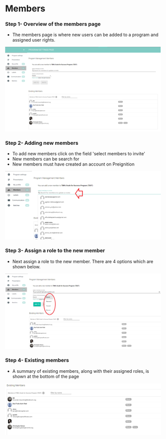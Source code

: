 # Members

### Step 1-  Overview of the members page

* The members page is where new users can be added to a program and assigned user rights.

![](<../../../.gitbook/assets/image (132).png>)

### Step 2-  Adding new members

* To add new members click on the field 'select members to invite'
* New members can be search for
* New members must have created an account on Preignition

![](<../../../.gitbook/assets/image (133).png>)

### Step 3-  Assign a role to the new member

* Next assign a role to the new member.  There are 4 options which are shown below.

![](<../../../.gitbook/assets/image (134).png>)

### Step 4- Existing members

* A summary of existing members, along with their assigned roles, is shown at the bottom of the page

![](<../../../.gitbook/assets/image (135).png>)

